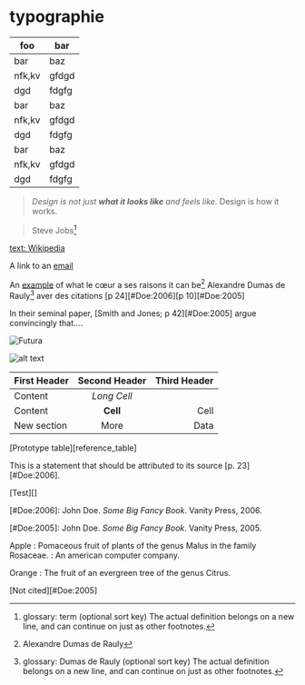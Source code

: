 typographie
===========


| foo | bar |  
|  ------	| ------	|  
| bar | baz |  
| nfk,kv |gfdgd  |  
|dgd|fdgfg|  
| bar | baz |  
| nfk,kv |gfdgd  |  
|dgd|fdgfg|  
| bar | baz |  
| nfk,kv |gfdgd  |  
|dgd|fdgfg| 


> *Design is not just __what it looks like__ and feels like.* 
> Design is how it works.

> Steve Jobs[^glossaryfootnote]

[ text: Wikipedia](http://wikipedia.org)

A link to an [email](bastian@getkirby.com)


An [example](http://url.com/ "Title") of what le cœur a ses raisons it can be[^1] Alexandre Dumas de Rauly[^rauly] aver des citations [p 24][#Doe:2006][p 10][#Doe:2005]

In their seminal paper, [Smith and Jones; p 42][#Doe:2005] argue
convincingly that....

![Futura](/Users/adumasderauly/Desktop/006.jpg "Futura")

![alt text][id]

  [id]: /Users/adumasderauly/Desktop/IMG_1857.jpg "Title"

  
| First Header | Second Header | Third Header |  
| ------------ | :-----------: | -----------: |  
| Content      | *Long Cell*                 ||  
| Content      | **Cell**      | Cell         |  
| New section  | More          | Data         |   
[Prototype table][reference_table]

This is a statement that should be attributed to
its source [p. 23][#Doe:2006].

[Test][]


[#Doe:2006]: John Doe. *Some Big Fancy Book*.  Vanity Press, 2006.
    
[#Doe:2005]: John Doe. *Some Big Fancy Book*.  Vanity Press, 2005.

[^glossaryfootnote]: glossary: term (optional sort key)
	The actual definition belongs on a new line, and can continue on just as other footnotes.
    
[^rauly]: glossary: Dumas de Rauly (optional sort key)
	The actual definition belongs on a new line, and can continue on
    just as other footnotes.
   
Apple
:   Pomaceous fruit of plants of the genus Malus in 
    the family Rosaceae.
:   An american computer company.

Orange
:   The fruit of an evergreen tree of the genus Citrus.

[^1]: Alexandre Dumas de Rauly

[Not cited][#Doe:2005]
